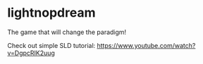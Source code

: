 # lightnopdream
The game that will change the paradigm!

Check out simple SLD tutorial: https://www.youtube.com/watch?v=DgpcRIK2uug
